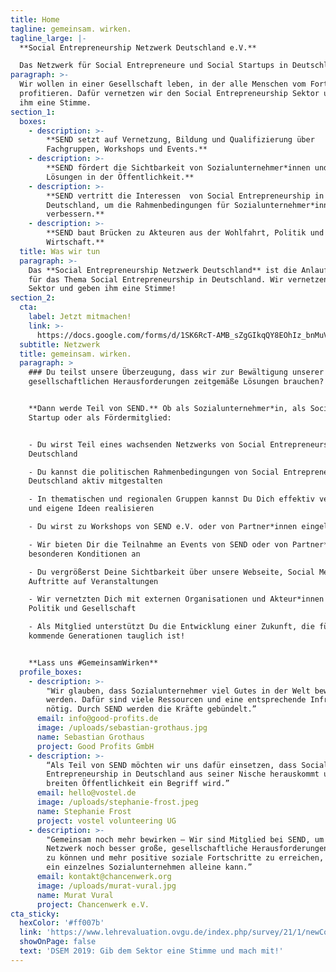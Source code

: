 ```yaml
---
title: Home
tagline: gemeinsam. wirken.
tagline_large: |-
  **Social Entrepreneurship Netzwerk Deutschland e.V.**

  Das Netzwerk für Social Entrepreneure und Social Startups in Deutschland.
paragraph: >-
  Wir wollen in einer Gesellschaft leben, in der alle Menschen vom Fortschritt
  profitieren. Dafür vernetzen wir den Social Entrepreneurship Sektor und geben
  ihm eine Stimme.
section_1:
  boxes:
    - description: >-
        **SEND setzt auf Vernetzung, Bildung und Qualifizierung über
        Fachgruppen, Workshops und Events.**
    - description: >-
        **SEND fördert die Sichtbarkeit von Sozialunternehmer*innen und ihren
        Lösungen in der Öffentlichkeit.**
    - description: >-
        **SEND vertritt die Interessen  von Social Entrepreneurship in
        Deutschland, um die Rahmenbedingungen für Sozialunternehmer*innen zu
        verbessern.**
    - description: >-
        **SEND baut Brücken zu Akteuren aus der Wohlfahrt, Politik und
        Wirtschaft.**
  title: Was wir tun
  paragraph: >-
    Das **Social Entrepreneurship Netzwerk Deutschland** ist die Anlaufstelle
    für das Thema Social Entrepreneurship in Deutschland. Wir vernetzen den
    Sektor und geben ihm eine Stimme!
section_2:
  cta:
    label: Jetzt mitmachen!
    link: >-
      https://docs.google.com/forms/d/1SK6RcT-AMB_sZgGIkqQY8EOhIz_bnMuVSuJ7zCmd4Mg/viewform?edit_requested=true
  subtitle: Netzwerk
  title: gemeinsam. wirken.
  paragraph: >
    ### Du teilst unsere Überzeugung, dass wir zur Bewältigung unserer
    gesellschaftlichen Herausforderungen zeitgemäße Lösungen brauchen?


    **Dann werde Teil von SEND.** Ob als Sozialunternehmer*in, als Social
    Startup oder als Fördermitglied:


    - Du wirst Teil eines wachsenden Netzwerks von Social Entrepreneurs in
    Deutschland

    - Du kannst die politischen Rahmenbedingungen von Social Entrepreneurship in
    Deutschland aktiv mitgestalten

    - In thematischen und regionalen Gruppen kannst Du Dich effektiv vernetzen
    und eigene Ideen realisieren

    - Du wirst zu Workshops von SEND e.V. oder von Partner*innen eingeladen

    - Wir bieten Dir die Teilnahme an Events von SEND oder von Partner*innen zu
    besonderen Konditionen an

    - Du vergrößerst Deine Sichtbarkeit über unsere Webseite, Social Media und
    Auftritte auf Veranstaltungen

    - Wir vernetzten Dich mit externen Organisationen und Akteur*innen aus der
    Politik und Gesellschaft

    - Als Mitglied unterstützt Du die Entwicklung einer Zukunft, die für
    kommende Generationen tauglich ist!


    **Lass uns #GemeinsamWirken**
  profile_boxes:
    - description: >-
        "Wir glauben, dass Sozialunternehmer viel Gutes in der Welt bewirken
        werden. Dafür sind viele Ressourcen und eine entsprechende Infrastruktur
        nötig. Durch SEND werden die Kräfte gebündelt.”
      email: info@good-profits.de
      image: /uploads/sebastian-grothaus.jpg
      name: Sebastian Grothaus
      project: Good Profits GmbH
    - description: >-
        “Als Teil von SEND möchten wir uns dafür einsetzen, dass Social
        Entrepreneurship in Deutschland aus seiner Nische herauskommt und einer
        breiten Öffentlichkeit ein Begriff wird.”
      email: hello@vostel.de
      image: /uploads/stephanie-frost.jpeg
      name: Stephanie Frost
      project: vostel volunteering UG
    - description: >-
        "Gemeinsam noch mehr bewirken – Wir sind Mitglied bei SEND, um im
        Netzwerk noch besser große, gesellschaftliche Herausforderungen angehen
        zu können und mehr positive soziale Fortschritte zu erreichen, als es
        ein einzelnes Sozialunternehmen alleine kann.”
      email: kontakt@chancenwerk.org
      image: /uploads/murat-vural.jpg
      name: Murat Vural
      project: Chancenwerk e.V.
cta_sticky:
  hexColor: '#ff007b'
  link: 'https://www.lehrevaluation.ovgu.de/index.php/survey/21/1/newCode/send/lang/1'
  showOnPage: false
  text: 'DSEM 2019: Gib dem Sektor eine Stimme und mach mit!'
---
```


